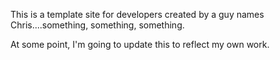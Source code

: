 This is a template site for developers created by a guy names Chris....something, something, something.

At some point, I'm going to update this to reflect my own work.
